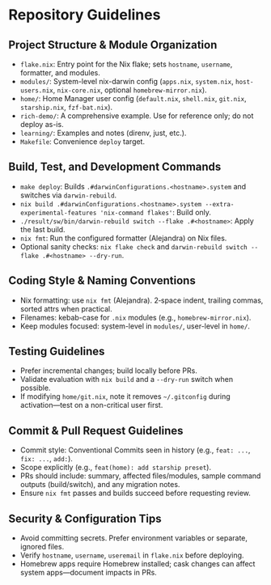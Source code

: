 # Repository Guidelines

## Project Structure & Module Organization
- `flake.nix`: Entry point for the Nix flake; sets `hostname`, `username`, formatter, and modules.
- `modules/`: System-level nix-darwin config (`apps.nix`, `system.nix`, `host-users.nix`, `nix-core.nix`, optional `homebrew-mirror.nix`).
- `home/`: Home Manager user config (`default.nix`, `shell.nix`, `git.nix`, `starship.nix`, `fzf-bat.nix`).
- `rich-demo/`: A comprehensive example. Use for reference only; do not deploy as-is.
- `learning/`: Examples and notes (direnv, just, etc.).
- `Makefile`: Convenience `deploy` target.

## Build, Test, and Development Commands
- `make deploy`: Builds `.#darwinConfigurations.<hostname>.system` and switches via `darwin-rebuild`.
- `nix build .#darwinConfigurations.<hostname>.system --extra-experimental-features 'nix-command flakes'`: Build only.
- `./result/sw/bin/darwin-rebuild switch --flake .#<hostname>`: Apply the last build.
- `nix fmt`: Run the configured formatter (Alejandra) on Nix files.
- Optional sanity checks: `nix flake check` and `darwin-rebuild switch --flake .#<hostname> --dry-run`.

## Coding Style & Naming Conventions
- Nix formatting: use `nix fmt` (Alejandra). 2‑space indent, trailing commas, sorted attrs when practical.
- Filenames: kebab-case for `.nix` modules (e.g., `homebrew-mirror.nix`).
- Keep modules focused: system-level in `modules/`, user-level in `home/`.

## Testing Guidelines
- Prefer incremental changes; build locally before PRs.
- Validate evaluation with `nix build` and a `--dry-run` switch when possible.
- If modifying `home/git.nix`, note it removes `~/.gitconfig` during activation—test on a non-critical user first.

## Commit & Pull Request Guidelines
- Commit style: Conventional Commits seen in history (e.g., `feat: ...`, `fix: ...`, `add:`).
- Scope explicitly (e.g., `feat(home): add starship preset`).
- PRs should include: summary, affected files/modules, sample command outputs (build/switch), and any migration notes.
- Ensure `nix fmt` passes and builds succeed before requesting review.

## Security & Configuration Tips
- Avoid committing secrets. Prefer environment variables or separate, ignored files.
- Verify `hostname`, `username`, `useremail` in `flake.nix` before deploying.
- Homebrew apps require Homebrew installed; cask changes can affect system apps—document impacts in PRs.

